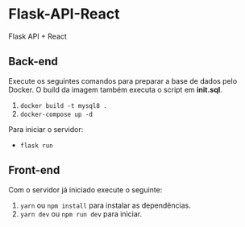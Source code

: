 # Flask-API-React

Flask API + React

## Back-end

Execute os seguintes comandos para preparar a base de dados pelo Docker. O build da imagem também executa o script em <b>init.sql</b>.

1. `docker build -t mysql8 .`
2. `docker-compose up -d`

Para iniciar o servidor:

- `flask run`

## Front-end

Com o servidor já iniciado execute o seguinte:

1. `yarn` ou `npm install` para instalar as dependências.
2. `yarn dev` ou `npm run dev` para iniciar.
